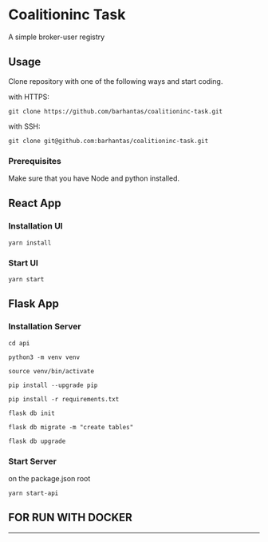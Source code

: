 # Coalitioninc Task

A simple broker-user registry

## Usage

Clone repository with one of the following ways and start coding.

with HTTPS:

```shell
git clone https://github.com/barhantas/coalitioninc-task.git
```

with SSH:

```shell
git clone git@github.com:barhantas/coalitioninc-task.git
```

### Prerequisites
Make sure that you have Node and python installed.

## React App

### Installation UI
```shell
yarn install
```

### Start UI
```shell
yarn start
```



## Flask App

### Installation Server
```shell
cd api
```
```shell
python3 -m venv venv
```
```shell
source venv/bin/activate
```
```shell
pip install --upgrade pip
```
```shell
pip install -r requirements.txt
```
```shell
flask db init
```
```shell
flask db migrate -m "create tables"
```
```shell
flask db upgrade
```

### Start Server
on the package.json root
```shell
yarn start-api
```


## FOR RUN WITH DOCKER
--------

